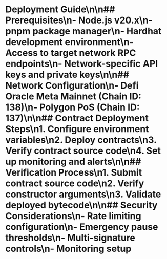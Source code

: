 # Deployment Guide\n\n## Prerequisites\n- Node.js v20.x\n- pnpm package manager\n- Hardhat development environment\n- Access to target network RPC endpoints\n- Network-specific API keys and private keys\n\n## Network Configuration\n- Defi Oracle Meta Mainnet (Chain ID: 138)\n- Polygon PoS (Chain ID: 137)\n\n## Contract Deployment Steps\n1. Configure environment variables\n2. Deploy contracts\n3. Verify contract source code\n4. Set up monitoring and alerts\n\n## Verification Process\n1. Submit contract source code\n2. Verify constructor arguments\n3. Validate deployed bytecode\n\n## Security Considerations\n- Rate limiting configuration\n- Emergency pause thresholds\n- Multi-signature controls\n- Monitoring setup
